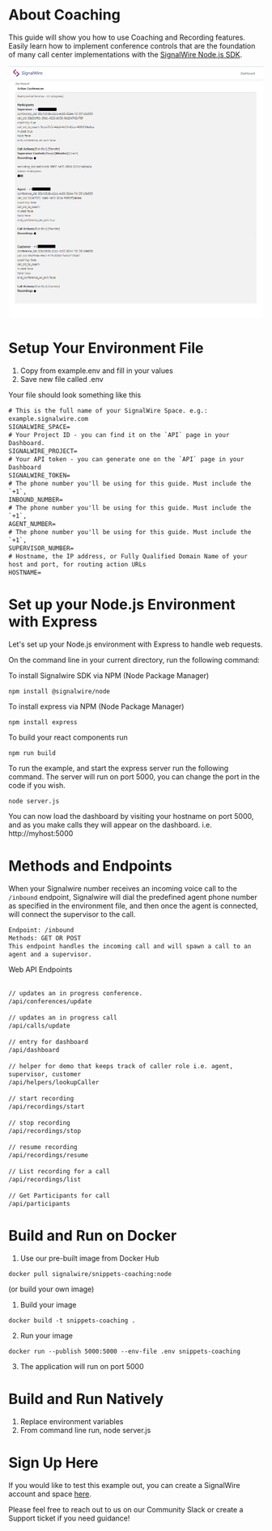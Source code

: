 # About Coaching
This guide will show you how to use Coaching and Recording features. Easily learn how to implement conference controls that are the foundation of many call center implementations with the [SignalWire Node.js SDK](https://developer.signalwire.com/twiml/reference/client-libraries-and-sdks#nodejs).

![Screenshot](coach-screen-snap.png)

# Setup Your Environment File

1. Copy from example.env and fill in your values
2. Save new file called .env

Your file should look something like this
```
# This is the full name of your SignalWire Space. e.g.: example.signalwire.com
SIGNALWIRE_SPACE=
# Your Project ID - you can find it on the `API` page in your Dashboard.
SIGNALWIRE_PROJECT=
# Your API token - you can generate one on the `API` page in your Dashboard
SIGNALWIRE_TOKEN=
# The phone number you'll be using for this guide. Must include the `+1`, 
INBOUND_NUMBER=
# The phone number you'll be using for this guide. Must include the `+1`, 
AGENT_NUMBER=
# The phone number you'll be using for this guide. Must include the `+1`, 
SUPERVISOR_NUMBER=
# Hostname, the IP address, or Fully Qualified Domain Name of your host and port, for routing action URLs
HOSTNAME=
```

# Set up your Node.js Environment with Express

Let's set up your Node.js environment with Express to handle web requests.

On the command line in your current directory, run the following command:

To install Signalwire SDK via NPM (Node Package Manager)
```
npm install @signalwire/node
```
To install express via NPM (Node Package Manager)
```
npm install express
```

To build your react components run
```
npm run build
```

To run the example, and start the express server run the following command.
The server will run on port 5000, you can change the port in the code if you wish.
```
node server.js
```
You can now load the dashboard by visiting your hostname on port 5000, and as you make calls they will appear on the dashboard.
i.e. http://myhost:5000 
 
# Methods and Endpoints

When your Signalwire number receives an incoming voice call to the `/inbound` endpoint, Signalwire will dial the predefined agent phone number as specified in the environment file, and then once the agent is connected, will connect the supervisor to the call.

```
Endpoint: /inbound
Methods: GET OR POST
This endpoint handles the incoming call and will spawn a call to an agent and a supervisor.
```

Web API Endpoints
```

// updates an in progress conference.
/api/conferences/update

// updates an in progress call
/api/calls/update

// entry for dashboard
/api/dashboard

// helper for demo that keeps track of caller role i.e. agent, supervisor, customer
/api/helpers/lookupCaller

// start recording
/api/recordings/start

// stop recording
/api/recordings/stop

// resume recording
/api/recordings/resume

// List recording for a call
/api/recordings/list

// Get Participants for call
/api/participants
```


# Build and Run on Docker

1. Use our pre-built image from Docker Hub 
```
docker pull signalwire/snippets-coaching:node
```
(or build your own image)

1. Build your image
```
docker build -t snippets-coaching .
```
2. Run your image
```
docker run --publish 5000:5000 --env-file .env snippets-coaching
```
3. The application will run on port 5000

# Build and Run Natively

1. Replace environment variables
2. From command line run, node server.js

# Sign Up Here

If you would like to test this example out, you can create a SignalWire account and space [here](https://m.signalwire.com/signups/new?s=1).

Please feel free to reach out to us on our Community Slack or create a Support ticket if you need guidance!
